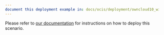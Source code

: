 ```yaml
---
document this deployment example in: docs/ocis/deployment/owncloud10_with_oc_web.md
---
```


Please refer to [our documentation](https://owncloud.github.io/ocis/deployment/owncloud10_with_oc_web/)
for instructions on how to deploy this scenario.
